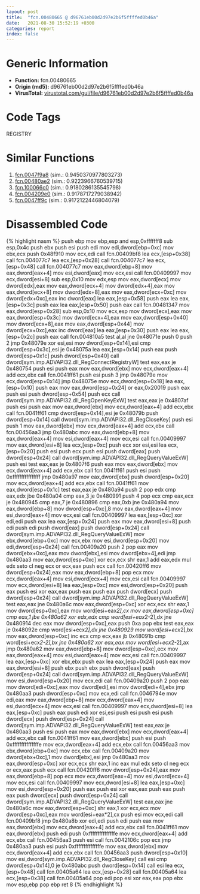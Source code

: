 ```yaml
---
layout: post
title:  "fcn.00480665 @ d96761eb00d2d97e2b6f5ffffed0b46a"
date:   2021-08-30 15:52:19 +0300
categories: report
index: false
---
```


# Generic Information
- **Function:** fcn.00480665
- **Origin (md5):** d96761eb00d2d97e2b6f5ffffed0b46a
- **VirusTotal:** [virustotal.com/gui/file/d96761eb00d2d97e2b6f5ffffed0b46a][virustotal_ref]

# Code Tags
<span class="tag" id="REGISTRY">REGISTRY</span>


# Similar Functions

1. [fcn.0047f9a8][similar_1_ref] (sim.: 0.9450370977803273)
2. [fcn.00480ae2][similar_2_ref] (sim.: 0.9223966760539715)
3. [fcn.100066c0][similar_3_ref] (sim.: 0.9180286135545798)
4. [fcn.004209e0][similar_4_ref] (sim.: 0.9178717279038942)
5. [fcn.0047ff9c][similar_5_ref] (sim.: 0.9172122446804079)


# Disassembled Code

{% highlight nasm %}
push ebp
mov ebp,esp
and esp,0xfffffff8
sub esp,0x4c
push ebx
push esi
push edi
mov edi,dword[ebp+0xc]
mov ebx,ecx
push 0x48f910
mov ecx,edi
call fcn.00409bf8
lea ecx,[esp+0x38]
call fcn.004077c7
lea ecx,[esp+0x28]
call fcn.004077c7
lea ecx,[esp+0x48]
call fcn.004077c7
mov eax,dword[ebp+8]
mov eax,dword[eax+4]
mov esi,dword[eax]
mov ecx,esi
call fcn.00409997
mov ecx,dword[esi+8]
sub esp,0x10
mov edx,esp
mov eax,dword[ecx]
mov dword[edx],eax
mov eax,dword[ecx+4]
mov dword[edx+4],eax
mov eax,dword[ecx+8]
mov dword[edx+8],eax
mov eax,dword[ecx+0xc]
mov dword[edx+0xc],eax
inc dword[eax]
lea eax,[esp+0x58]
push eax
lea eax,[esp+0x3c]
push eax
lea eax,[esp+0x50]
push eax
call fcn.00481347
mov eax,dword[esp+0x28]
sub esp,0x10
mov ecx,esp
mov dword[ecx],eax
mov eax,dword[esp+0x3c]
mov dword[ecx+4],eax
mov eax,dword[esp+0x40]
mov dword[ecx+8],eax
mov eax,dword[esp+0x44]
mov dword[ecx+0xc],eax
inc dword[eax]
lea eax,[esp+0x30]
push eax
lea eax,[esp+0x2c]
push eax
call fcn.004810a5
test al,al
jne 0x48071e
push 0
push 2
jmp 0x48079e
xor esi,esi
mov dword[esp+0x14],esi
cmp dword[esp+0x3c],esi
je 0x48075a
lea eax,[esp+0x14]
push eax
push dword[esp+0x1c]
push dword[esp+0x40]
call dword[sym.imp.ADVAPI32.dll_RegConnectRegistryW]
test eax,eax
je 0x480754
push esi
push eax
mov eax,dword[ebx]
mov ecx,dword[eax+4]
add ecx,ebx
call fcn.0041ff61
push esi
push 3
jmp 0x48079e
mov ecx,dword[esp+0x14]
jmp 0x48075e
mov ecx,dword[esp+0x18]
lea eax,[esp+0x10]
push eax
mov eax,dword[esp+0x24]
or eax,0x20019
push eax
push esi
push dword[esp+0x54]
push ecx
call dword[sym.imp.ADVAPI32.dll_RegOpenKeyExW]
test eax,eax
je 0x4807af
push esi
push eax
mov eax,dword[ebx]
mov ecx,dword[eax+4]
add ecx,ebx
call fcn.0041ff61
cmp dword[esp+0x14],esi
je 0x48079b
push dword[esp+0x14]
call dword[sym.imp.ADVAPI32.dll_RegCloseKey]
push esi
push 1
mov eax,dword[ebx]
mov ecx,dword[eax+4]
add ecx,ebx
call fcn.00456aa3
jmp 0x480abc
mov eax,dword[ebp+8]
mov eax,dword[eax+4]
mov esi,dword[eax+4]
mov ecx,esi
call fcn.00409997
mov eax,dword[esi+8]
lea ecx,[esp+0xc]
push ecx
xor esi,esi
lea ecx,[esp+0x20]
push esi
push ecx
push esi
push dword[eax]
push dword[esp+0x24]
call dword[sym.imp.ADVAPI32.dll_RegQueryValueExW]
push esi
test eax,eax
je 0x4807f6
push eax
mov eax,dword[ebx]
mov ecx,dword[eax+4]
add ecx,ebx
call fcn.0041ff61
push esi
push 0xffffffffffffffff
jmp 0x480a97
mov eax,dword[ebx]
push dword[esp+0x20]
mov ecx,dword[eax+4]
add ecx,ebx
call fcn.0041ff61
mov eax,dword[esp+0x1c]
test eax,eax
je 0x480a94
push 2
pop edx
cmp eax,edx
jbe 0x480a04
cmp eax,3
je 0x480991
push 4
pop ecx
cmp eax,ecx
je 0x480945
cmp eax,7
je 0x480896
cmp eax,0xb
jne 0x480a94
mov eax,dword[ebp+8]
mov dword[esp+0xc],8
mov eax,dword[eax+4]
mov esi,dword[eax+4]
mov ecx,esi
call fcn.00409997
lea eax,[esp+0xc]
xor edi,edi
push eax
lea eax,[esp+0x24]
push eax
mov eax,dword[esi+8]
push edi
push edi
push dword[eax]
push dword[esp+0x24]
call dword[sym.imp.ADVAPI32.dll_RegQueryValueExW]
mov ebx,dword[ebp+0xc]
mov ecx,ebx
mov esi,dword[esp+0x20]
mov edi,dword[esp+0x24]
call fcn.00409a20
push 2
pop eax
mov dword[ebx+0xc],eax
mov dword[ebx],esi
mov dword[ebx+4],edi
jmp 0x480aa3
mov eax,dword[esp+0xc]
xor ecx,ecx
shr eax,1
add eax,edx
mul edx
seto cl
neg ecx
or ecx,eax
push ecx
call fcn.00420ff6
mov dword[esp+0x24],eax
mov eax,dword[ebp+8]
pop ecx
mov ecx,dword[eax+4]
mov esi,dword[ecx+4]
mov ecx,esi
call fcn.00409997
mov ecx,dword[esi+8]
lea eax,[esp+0xc]
mov esi,dword[esp+0x20]
push eax
push esi
xor eax,eax
push eax
push eax
push dword[ecx]
push dword[esp+0x24]
call dword[sym.imp.ADVAPI32.dll_RegQueryValueExW]
test eax,eax
jne 0x480a6c
mov eax,dword[esp+0xc]
xor ecx,ecx
shr eax,1
mov dword[esp+0xc],eax
mov word[esi+eax*2],cx
mov eax,dword[esp+0xc]
cmp eax,1
jbe 0x480a62
xor edx,edx
cmp word[esi+eax*2-2],dx
jne 0x480914
dec eax
mov dword[esp+0xc],eax
push 0xa
pop ebx
test eax,eax
je 0x48092e
cmp word[esi+ecx*2],dx
jne 0x480929
mov word[esi+ecx*2],bx
mov eax,dword[esp+0xc]
inc ecx
cmp ecx,eax
jb 0x48091b
cmp word[esi+ecx*2-2],bx
jne 0x480a62
xor eax,eax
mov word[esi+ecx*2-2],ax
jmp 0x480a62
mov eax,dword[ebp+8]
mov dword[esp+0xc],ecx
mov eax,dword[eax+4]
mov esi,dword[eax+4]
mov ecx,esi
call fcn.00409997
lea eax,[esp+0xc]
xor ebx,ebx
push eax
lea eax,[esp+0x24]
push eax
mov eax,dword[esi+8]
push ebx
push ebx
push dword[eax]
push dword[esp+0x24]
call dword[sym.imp.ADVAPI32.dll_RegQueryValueExW]
mov esi,dword[esp+0x20]
mov ecx,edi
call fcn.00409a20
push 2
pop eax
mov dword[edi+0xc],eax
mov dword[edi],esi
mov dword[edi+4],ebx
jmp 0x480aa3
push dword[esp+0xc]
mov ecx,edi
call fcn.0046794e
mov edi,eax
mov eax,dword[ebp+8]
mov ecx,dword[eax+4]
mov esi,dword[ecx+4]
mov ecx,esi
call fcn.00409997
mov ecx,dword[esi+8]
lea eax,[esp+0xc]
push eax
push edi
xor esi,esi
push esi
push esi
push dword[ecx]
push dword[esp+0x24]
call dword[sym.imp.ADVAPI32.dll_RegQueryValueExW]
test eax,eax
je 0x480aa3
push esi
push eax
mov eax,dword[ebx]
mov ecx,dword[eax+4]
add ecx,ebx
call fcn.0041ff61
mov eax,dword[ebx]
push esi
push 0xfffffffffffffffe
mov ecx,dword[eax+4]
add ecx,ebx
call fcn.00456aa3
mov ebx,dword[ebp+0xc]
mov ecx,ebx
call fcn.00409a20
mov dword[ebx+0xc],1
mov dword[ebx],esi
jmp 0x480aa3
mov eax,dword[esp+0xc]
xor ecx,ecx
shr eax,1
inc eax
mul edx
seto cl
neg ecx
or ecx,eax
push ecx
call fcn.00420ff6
mov dword[esp+0x24],eax
mov eax,dword[ebp+8]
pop ecx
mov ecx,dword[eax+4]
mov esi,dword[ecx+4]
mov ecx,esi
call fcn.00409997
mov ecx,dword[esi+8]
lea eax,[esp+0xc]
mov esi,dword[esp+0x20]
push eax
push esi
xor eax,eax
push eax
push eax
push dword[ecx]
push dword[esp+0x24]
call dword[sym.imp.ADVAPI32.dll_RegQueryValueExW]
test eax,eax
jne 0x480a6c
mov eax,dword[esp+0xc]
shr eax,1
xor ecx,ecx
mov dword[esp+0xc],eax
mov word[esi+eax*2],cx
push esi
mov ecx,edi
call fcn.00409bf8
jmp 0x480a8b
xor edi,edi
push edi
push eax
mov eax,dword[ebx]
mov ecx,dword[eax+4]
add ecx,ebx
call fcn.0041ff61
mov eax,dword[ebx]
push edi
push 0xfffffffffffffffe
mov ecx,dword[eax+4]
add ecx,ebx
call fcn.00456aa3
push esi
call fcn.0042106c
pop ecx
jmp 0x480aa3
push esi
push 0xfffffffffffffffe
mov eax,dword[ebx]
mov ecx,dword[eax+4]
add ecx,ebx
call fcn.00456aa3
push dword[esp+0x10]
mov esi,dword[sym.imp.ADVAPI32.dll_RegCloseKey]
call esi
cmp dword[esp+0x14],0
je 0x480abc
push dword[esp+0x14]
call esi
lea ecx,[esp+0x48]
call fcn.00405a64
lea ecx,[esp+0x28]
call fcn.00405a64
lea ecx,[esp+0x38]
call fcn.00405a64
pop edi
pop esi
xor eax,eax
pop ebx
mov esp,ebp
pop ebp
ret 8
{% endhighlight %}


[similar_1_ref]: /report/fcn.0047f9a8@d96761eb00d2d97e2b6f5ffffed0b46a
[similar_2_ref]: /report/fcn.00480ae2@d96761eb00d2d97e2b6f5ffffed0b46a
[similar_3_ref]: /report/fcn.100066c0@4c3818fdf32d89a09257dbc9d3e142ea
[similar_4_ref]: /report/fcn.004209e0@59aef7c08025d70f84c85db2092fc99e
[similar_5_ref]: /report/fcn.0047ff9c@d96761eb00d2d97e2b6f5ffffed0b46a
[virustotal_ref]: https://www.virustotal.com/gui/file/d96761eb00d2d97e2b6f5ffffed0b46a